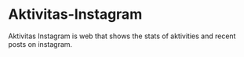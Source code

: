 # Aktivitas-Instagram
Aktivitas Instagram is web that shows the stats of aktivities and recent posts on instagram.
